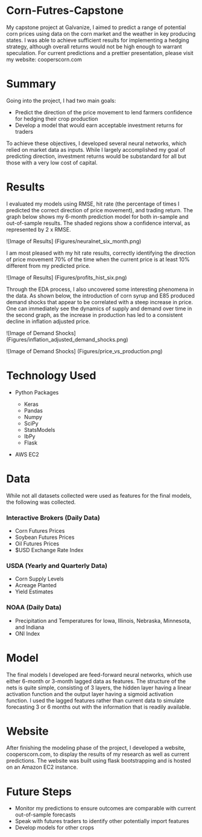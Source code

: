 # Corn-Futres-Capstone
My capstone project at Galvanize, I aimed to predict a range of potential corn prices using data on the corn market and the weather in key producing states. I was able to achieve sufficient results for implementing a hedging strategy, although overall returns would not be high enough to warrant speculation.  For current predictions and a prettier presentation, please visit my website: cooperscorn.com

# Summary
Going into the project, I had two main goals:
* Predict the direction of the price movement to lend farmers confidence for hedging their crop production
* Develop a model that would earn acceptable investment returns for traders

To achieve these objectives, I developed several neural networks, which relied on market data as inputs.  While I largely accomplished my goal of predicting direction, investment returns would be substandard for all but those with a very low cost of capital.

# Results
I evaluated my models using RMSE, hit rate (the percentage of times I predicted the correct direction of price movement), and trading return.  The graph below shows my 6-month prediction model for both in-sample and out-of-sample results.  The shaded regions show a confidence interval, as represented by 2 x RMSE.


![Image of Results]
(Figures/neuralnet_six_month.png)

I am most pleased with my hit rate results, correctly identifying the direction of price movement 70% of the time when the current price is at least 10% different from my predicted price.

![Image of Results]
(Figures/profits_hist_six.png)


Through the EDA process, I also uncovered some interesting phenomena in the data.  As shown below, the introduction of corn syrup and E85 produced demand shocks that appear to be correlated with a steep increase in price.  One can immediately see the dynamics of supply and demand over time in the second graph, as the increase in production has led to a consistent decline in inflation adjusted price.

![Image of Demand Shocks]
(Figures/inflation_adjusted_demand_shocks.png)

![Image of Demand Shocks]
(Figures/price_vs_production.png)


# Technology Used
* Python Packages
    * Keras
    * Pandas
    * Numpy
    * SciPy
    * StatsModels
    * IbPy
    * Flask

* AWS EC2

# Data
While not all datasets collected were used as features for the final models, the following was collected.

### Interactive Brokers (Daily Data)
* Corn Futures Prices
* Soybean Futures Prices
* Oil Futures Prices
* $USD Exchange Rate Index

### USDA (Yearly and Quarterly Data)
* Corn Supply Levels
* Acreage Planted
* Yield Estimates

### NOAA (Daily Data)
* Precipitation and Temperatures for Iowa, Illinois, Nebraska, Minnesota, and Indiana
* ONI Index

# Model
The final models I developed are feed-forward neural networks, which use either 6-month or 3-month lagged data as features.  The structure of the nets is quite simple, consisting of 3 layers, the hidden layer having a linear activation function and the output layer having a sigmoid activation function.  I used the lagged features rather than current data to simulate forecasting 3 or 6 months out with the information that is readily available.

# Website
After finishing the modeling phase of the project, I developed a website, cooperscorn.com, to display the results of my research as well as current predictions.  The website was built using flask bootstrapping and is hosted on an Amazon EC2 instance.

# Future Steps
* Monitor my predictions to ensure outcomes are comparable with current out-of-sample forecasts
* Speak with futures traders to identify other potentially import features
* Develop models for other crops
